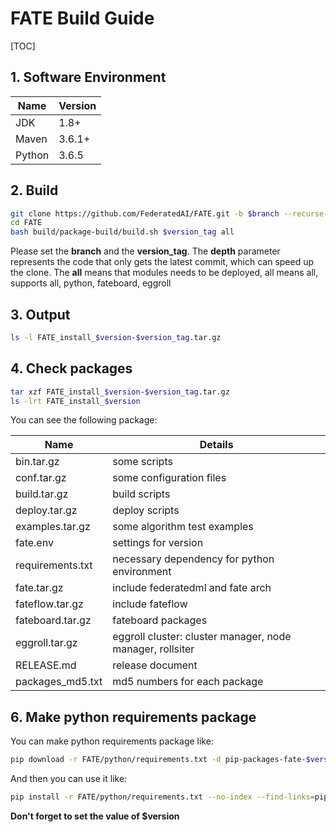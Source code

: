 
# FATE Build Guide

[TOC]

## 1. Software Environment

| Name   | Version |
| ------ | ------- |
| JDK    | 1.8+    |
| Maven  | 3.6.1+  |
| Python | 3.6.5   |

## 2. Build

```bash
git clone https://github.com/FederatedAI/FATE.git -b $branch --recurse-submodules --depth=1
cd FATE
bash build/package-build/build.sh $version_tag all
```

Please set the **branch** and the **version_tag**.
The **depth** parameter represents the code that only gets the latest commit, which can speed up the clone.
The **all** means that modules needs to be deployed, all means all, supports all, python, fateboard, eggroll

## 3. Output

```bash
ls -l FATE_install_$version-$version_tag.tar.gz
```

## 4. Check packages

```bash
tar xzf FATE_install_$version-$version_tag.tar.gz
ls -lrt FATE_install_$version
```

You can see the following package:

| Name             | Details                                                   |
| ---------------- | --------------------------------------------------------- |
| bin.tar.gz       | some scripts                                              |
| conf.tar.gz      | some configuration files                                  |
| build.tar.gz     | build scripts                                             |
| deploy.tar.gz    | deploy scripts                                            |
| examples.tar.gz  | some algorithm test examples                              |
| fate.env         | settings for version                                      |
| requirements.txt | necessary dependency for python environment               |
| fate.tar.gz      | include federatedml and fate arch                         |
| fateflow.tar.gz  | include fateflow                                          |
| fateboard.tar.gz | fateboard packages                                        |
| eggroll.tar.gz   | eggroll cluster: cluster manager, node manager, rollsiter |
| RELEASE.md       | release document                                          |
| packages_md5.txt | md5 numbers for each package                              |

## 6. Make python requirements package

You can make python requirements package like:

```bash
pip download -r FATE/python/requirements.txt -d pip-packages-fate-$version/
```

And then you can use it like:

```bash
pip install -r FATE/python/requirements.txt --no-index --find-links=pip-packages-fate-$version/
```

**Don't forget to set the value of $version**
